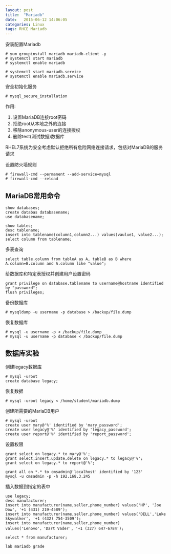 ```yaml
---
layout: post
title:  "Mariadb"
date:   2015-06-12 14:06:05
categories: Linux
tags: RHCE Mariadb
---
```

安装配置Mariadb

```
# yum groupinstall mariadb mariadb-client -y
# systemctl start mariadb
# systemctl enable mariadb

# systemctl start mariadb.service
# systemctl enable mariadb.service
```

安全初始化服务

```
# mysql_secure_installation
```

作用:
1. 设置MariaDB连接root密码
2. 拒绝root从本地之外的连接
3. 移除anonymous-user的连接授权
4. 删除test(测试数据)数据库

RHEL7系统为安全考虑默认拒绝所有危险网络连接请求，包括对MariaDB的服务请求

设置防火墙规则

```
# firewall-cmd --permanent --add-service=mysql
# firewall-cmd --reload
```

## MariaDB常用命令

```
show databases;
create databas databasename;
use databasename;

show tables;
desc tablename;
insert into tablename(column1,column2...) values(vaulue1, value2...);
select column from tablename;
```

多表查询

```
select table.column from tableA as A, tableB as B where A.column=B.column and A.column like "value";
```

给数据库和特定表授权并创建用户设置密码

```
grant privilege on database.tablename to username@hostname identified by "password";
flush privileges;
```

备份数据库

```
# mysqldump -u username -p database > /backup/file.dump
```

恢复数据库

```
# mysql -u username -p < /backup/file.dump
# mysql -u username -p database < /backup/file.dump

```
## 数据库实验

创建legacy数据库

```
# mysql -uroot
create database legacy;
```

恢复数据

```
# mysql -uroot legacy < /home/student/mariadb.dump
```

创建所需要的MariaDB用户

```
# mysql -uroot
create user mary@'%' identified by 'mary_password';
create user legacy@'%' identified by 'legacy_password';
create user report@'%' identified by 'report_password';
```

设置权限

```
grant select on legacy.* to mary@'%';
grant select,insert,update,delete on legacy.* to legacy@'%';
grant select on legacy.* to report@'%';

grant all on *.* to cmsadmin@'localhost' identified by '123'
mysql -u cmsadmin -p -h 192.168.3.245
```

插入数据到指定的表中

```
use legacy;
desc manufacturer;
insert into manufacturer(name,seller,phone_number) values('HP', 'Joe Dow', '+1 (431) 219-4589');
insert into manufacturer(name,seller,phone_number) values('DELL','Luke Skywalker', '+1 (432) 754-3509');
insert into manufacturer(name,seller,phone_number) values('Lenovo'，'Dart Vader', '+1 (327) 647-6784');

select * from manufacturer;
```

```
lab mariadb grade
```

